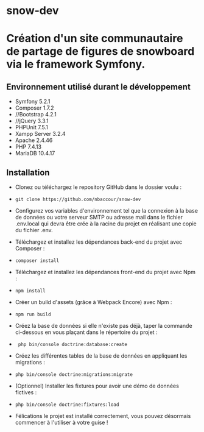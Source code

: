 # snow-dev
#  Création d'un site communautaire de partage de figures de snowboard via le framework Symfony.

## Environnement utilisé durant le développement

* Symfony 5.2.1
* Composer 1.7.2
* //Bootstrap 4.2.1
* //jQuery 3.3.1
* PHPUnit 7.5.1
* Xampp Server 3.2.4
* Apache 2.4.46
* PHP 7.4.13
* MariaDB 10.4.17

## Installation
*  Clonez ou téléchargez le repository GitHub dans le dossier voulu :
*     git clone https://github.com/nbaccour/snow-dev
* Configurez vos variables d'environnement tel que la connexion à la base de données ou votre serveur SMTP ou adresse mail dans le fichier .env.local qui devra être crée à la racine du projet en réalisant une copie du fichier .env.

* Téléchargez et installez les dépendances back-end du projet avec Composer :

*     composer install
*  Téléchargez et installez les dépendances front-end du projet avec Npm :
*     npm install
* Créer un build d'assets (grâce à Webpack Encore) avec Npm :
*     npm run build
*  Créez la base de données si elle n'existe pas déjà, taper la commande ci-dessous en vous plaçant dans le répertoire du projet :
*      php bin/console doctrine:database:create
* Créez les différentes tables de la base de données en appliquant les migrations :
*     php bin/console doctrine:migrations:migrate
* (Optionnel) Installer les fixtures pour avoir une démo de données fictives :
*     php bin/console doctrine:fixtures:load
*  Félications le projet est installé correctement, vous pouvez désormais commencer à l'utiliser à votre guise !
